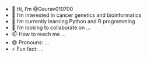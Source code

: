 - 👋 Hi, I’m @Gaurav010700
- 👀 I’m interested in cancer genetics and bioinformatics
- 🌱 I’m currently learning Python and R programming
- 💞️ I’m looking to collaborate on ...
- 📫 How to reach me ...
- 😄 Pronouns: ...
- ⚡ Fun fact: ...

<!---
Gaurav010700/Gaurav010700 is a ✨ special ✨ repository because its `README.md` (this file) appears on your GitHub profile.
You can click the Preview link to take a look at your changes.
--->
